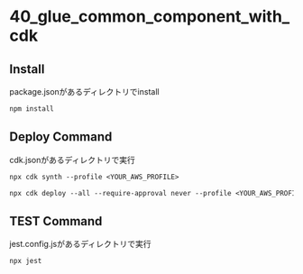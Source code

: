 # 40_glue_common_component_with_cdk

## Install

package.jsonがあるディレクトリでinstall

```txt
npm install
```

## Deploy Command

cdk.jsonがあるディレクトリで実行

```txt
npx cdk synth --profile <YOUR_AWS_PROFILE>
```

```txt
npx cdk deploy --all --require-approval never --profile <YOUR_AWS_PROFILE>
```

## TEST Command

jest.config.jsがあるディレクトリで実行

```txt
npx jest
```
